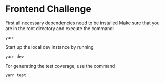 # Frontend Challenge

First all necessary dependencies need to be installed
Make sure that you are in the root directory and execute the command:

``yarn``

Start up the local dev instance by running

``yarn dev``

For generating the test coverage, use the command

``yarn test``